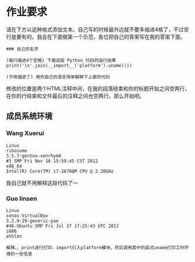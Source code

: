 # 作业要求

请在下方以这种格式添加文本。自己写的时候最外边就不要多缩进4格了，不过空行是要有的。我会在下面做第一个示范，各位把自己的答案写在我的答案下面。

    ### 自己的名字

    (每行缩进4个空格) 下面这段 Python 代码的运行结果
    print('\n'.join(__import__('platform').uname()))

    (不用缩进了) 用你自己的语言简单解释下上面的代码

修改的位置是两个HTML注释中间，在我的段落结束和你的标题开始之间空两行，在你的行结束和文件最后的注释之间也空两行。那么开始吧。


## 成员系统环境

<!-- 从这里开始添加你的答案 -->

### Wang Xuerui

    Linux
    ribosome
    3.5.7-gentoo-xenrhym0
    #3 SMP Fri Nov 16 15:50:45 CST 2012
    x86_64
    Intel(R) Core(TM) i7-2670QM CPU @ 2.20GHz

我自己就不用解释这段代码了～

### Guo linsen

    Linux
    sonas-VirtualBox
    3.2.0-29-generic-pae
    #46-Ubuntu SMP Fri Jul 27 17:25:43 UTC 2012
    i686
    athlon
    
    解释、、print逐行打印，import引入platform模块，然后调用其中的函式uname打印工作环境的一些信息
<!-- vim:set ai et ts=4 sw=4 sts=4 ff=unix fenc=utf-8 syn=markdown: -->
